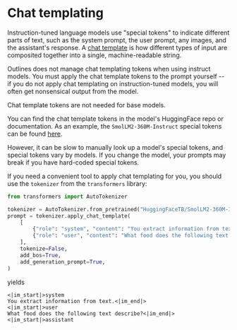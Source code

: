 # Chat templating

Instruction-tuned language models use "special tokens" to indicate different parts of text, such as the system prompt, the user prompt, any images, and the assistant's response. A [chat template](https://huggingface.co/docs/transformers/main/en/chat_templating) is how different types of input are composited together into a single, machine-readable string.

Outlines does not manage chat templating tokens when using instruct models. You must apply the chat template tokens to the prompt yourself -- if you do not apply chat templating on instruction-tuned models, you will often get nonsensical output from the model.

Chat template tokens are not needed for base models.

You can find the chat template tokens in the model's HuggingFace repo or documentation. As an example, the `SmolLM2-360M-Instruct` special tokens can be found [here](https://huggingface.co/HuggingFaceTB/SmolLM2-360M-Instruct/blob/main/special_tokens_map.json).

However, it can be slow to manually look up a model's special tokens, and special tokens vary by models. If you change the model, your prompts may break if you have hard-coded special tokens.

If you need a convenient tool to apply chat templating for you, you should use the `tokenizer` from the `transformers` library:

```python
from transformers import AutoTokenizer

tokenizer = AutoTokenizer.from_pretrained("HuggingFaceTB/SmolLM2-360M-Instruct")
prompt = tokenizer.apply_chat_template(
    [
        {"role": "system", "content": "You extract information from text."},
        {"role": "user", "content": "What food does the following text describe?"},
    ],
    tokenize=False,
    add_bos=True,
    add_generation_prompt=True,
)
```

yields

```ascii
<|im_start|>system
You extract information from text.<|im_end|>
<|im_start|>user
What food does the following text describe?<|im_end|>
<|im_start|>assistant
```
